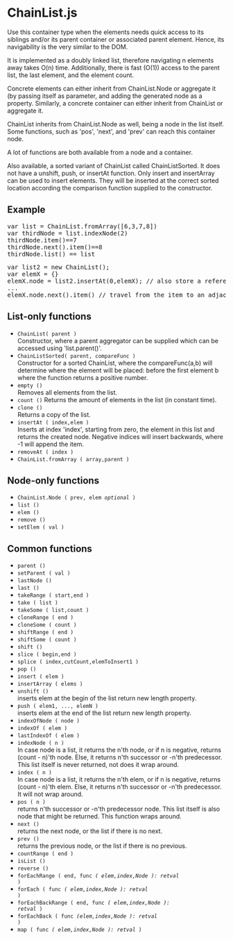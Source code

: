 ChainList.js
==========

Use this container type when the elements needs quick access to its siblings and/or its parent container or associated parent element. Hence, its navigability is the very similar to the DOM.

It is implemented as a doubly linked list, therefore navigating n elements away takes O(n) time. Additionally, there is fast (O(1)) access to the parent list, the last element, and the element count.

Concrete elements can either inherit from ChainList.Node or aggregate it (by passing itself as parameter, and adding the generated node as a property.
Similarly, a concrete container can either inherit from ChainList or aggregate it.

ChainList inherits from ChainList.Node as well, being a node in the list itself. Some functions, such as 'pos', 'next', and 'prev' can reach this container node.

A lot of functions are both available from a node and a container.

Also available, a sorted variant of ChainList called ChainListSorted. It does not have a unshift, push, or insertAt function. Only insert and insertArray can be used to insert elements. They will be inserted at the correct sorted location according the comparison function supplied to the constructor.

Example
-------
<pre>
var list = ChainList.fromArray([6,3,7,8])
var thirdNode = list.indexNode(2)  
thirdNode.item()==7  
thirdNode.next().item()==8  
thirdNode.list() == list  
</pre>
<pre>
var list2 = new ChainList();  
var elemX = {}  
elemX.node = list2.insertAt(0,elemX); // also store a reference to the node from within the elem object.  
...  
elemX.node.next().item() // travel from the item to an adjacent item
</pre>

List-only functions
-------------------
* <code>ChainList( parent )</code>  
  Constructor, where a parent aggregator can be supplied which can be accessed using 'list.parent()'.
* <code>ChainListSorted( parent, compareFunc )</code>  
  Constructor for a sorted ChainList, where the compareFunc(a,b) will determine where the element will be placed: before the first element b where the function returns a positive number.
* <code>empty ()</code>  
  Removes all elements from the list.
* <code>count ()</code>
  Returns the amount of elements in the list (in constant time).
* <code>clone ()</code>  
  Returns a copy of the list.
* <code>insertAt ( index,elem )</code>  
  Inserts at index 'index', starting from zero, the element in this list and returns the created node. Negative indices will insert backwards, where -1 will append the item.
* <code>removeAt ( index )</code>
* <code>ChainList.fromArray ( array,parent )</code>

Node-only functions
-------------------
* <code>ChainList.Node ( prev, elem *optional* )</code>
* <code>list ()</code>
* <code>elem ()</code>
* <code>remove ()</code>
* <code>setElem ( val )</code>

Common functions
-------------------
* <code>parent ()</code>
* <code>setParent ( val )</code>
* <code>lastNode ()</code>
* <code>last ()</code>
* <code>takeRange ( start,end )</code>
* <code>take ( list )</code>
* <code>takeSome ( list,count )</code>
* <code>cloneRange ( end )</code>
* <code>cloneSome ( count )</code>
* <code>shiftRange ( end )</code>
* <code>shiftSome ( count )</code>
* <code>shift ()</code>
* <code>slice ( begin,end )</code>
* <code>splice ( index,cutCount,elemToInsert1 )</code>
* <code>pop ()</code>
* <code>insert ( elem )</code>
* <code>insertArray ( elems )</code>
* <code>unshift ()</code>  
	inserts elem at the begin of the list
	return new length property.	
* <code>push ( elem1, ..., elemN )</code>  
	inserts elem at the end of the list
	return new length property.
* <code>indexOfNode ( node )</code>
* <code>indexOf ( elem )</code>
* <code>lastIndexOf ( elem )</code>
* <code>indexNode ( n )</code>  
	In case node is a list, it returns the n'th node, or if n is negative, returns (count - n)'th node.
	Else, it returns n'th successor or -n'th predecessor. This list itself is never returned, not does it wrap around.
* <code>index ( n )</code>  
	In case node is a list, it returns the n'th elem, or if n is negative, returns (count - n)'th elem.
	Else, it returns n'th successor or -n'th predecessor. 
	It will not wrap around.
* <code>pos ( n )</code>  
	returns n'th successor or -n'th predecessor node. This list itself is also node that might be returned. This function wraps around.
* <code>next ()</code>  
	returns the next node, or the list if there is no next.
* <code>prev ()</code>  
	returns the previous node, or the list if there is no previous.
* <code>countRange ( end )</code>
* <code>isList ()</code>
* <code>reverse ()</code>
* <code>forEachRange ( end, func *( elem,index,Node ): retval* )</code>
* <code>forEach ( func *( elem,index,Node ): retval* )</code>
* <code>forEachBackRange ( end, func *( elem,index,Node ): retval* )</code>
* <code>forEachBack ( func *(elem,index,Node ): retval* )</code>
* <code>map ( func *( elem,index,Node ): retval* )</code>
